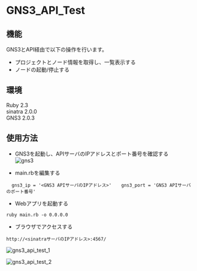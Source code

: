 # GNS3_API_Test

## 機能

GNS3とAPI経由で以下の操作を行います。  
- プロジェクトとノード情報を取得し、一覧表示する  
- ノードの起動/停止する  

## 環境

Ruby 2.3  
sinatra 2.0.0  
GNS3 2.0.3

## 使用方法

- GNS3を起動し、APIサーバのIPアドレスとポート番号を確認する  
　
![gns3](https://user-images.githubusercontent.com/24976921/32733485-b856c560-c8d2-11e7-9921-ecc873bc289d.png)

- main.rbを編集する  

`  gns3_ip = '<GNS3 APIサーバのIPアドレス>'`  
`  gns3_port = 'GNS3 APIサーバのポート番号'`  

- Webアプリを起動する  

`ruby main.rb -o 0.0.0.0`  

- ブラウザでアクセスする  

`http://<sinatraサーバのIPアドレス>:4567/`  

![gns3_api_test_1](https://user-images.githubusercontent.com/24976921/32734156-8b1b0834-c8d4-11e7-9ada-722786b80ce0.png)

![gns3_api_test_2](https://user-images.githubusercontent.com/24976921/32734159-8c9ac6ae-c8d4-11e7-9162-bb1d4944f01d.png)

